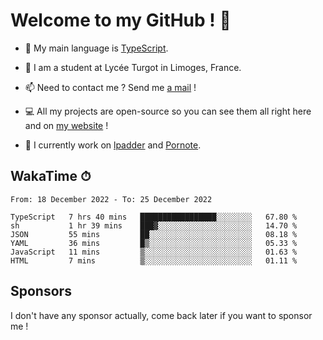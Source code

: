 # Welcome to my GitHub ! 🌃

- 🔭 My main language is [TypeScript](https://www.typescriptlang.org/).

- 🌱 I am a student at Lycée Turgot in Limoges, France.

- 📫 Need to contact me ? Send me <a href="mailto:mikkel@milescode.dev">a mail</a> !

- 💻 All my projects are open-source so you can see them all right here and on <a href="https://www.vexcited.ml">my website</a> !

- 👀 I currently work on [lpadder](https://github.com/Vexcited/lpadder) and [Pornote](https://github.com/Vexcited/Pornote).

## WakaTime ⏱

<!--START_SECTION:waka-->

```text
From: 18 December 2022 - To: 25 December 2022

TypeScript   7 hrs 40 mins   █████████████████░░░░░░░░   67.80 %
sh           1 hr 39 mins    ███▓░░░░░░░░░░░░░░░░░░░░░   14.70 %
JSON         55 mins         ██░░░░░░░░░░░░░░░░░░░░░░░   08.18 %
YAML         36 mins         █▒░░░░░░░░░░░░░░░░░░░░░░░   05.33 %
JavaScript   11 mins         ▒░░░░░░░░░░░░░░░░░░░░░░░░   01.63 %
HTML         7 mins          ▒░░░░░░░░░░░░░░░░░░░░░░░░   01.11 %
```

<!--END_SECTION:waka-->

## Sponsors

I don't have any sponsor actually, come back later if you want to sponsor me !
